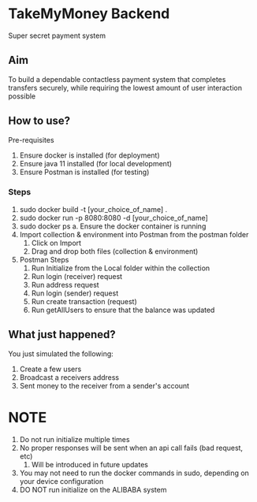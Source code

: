 # TakeMyMoney Backend
Super secret payment system 

## Aim
To build a dependable contactless payment system that completes transfers securely, while requiring the lowest amount of user interaction possible

## How to use?
Pre-requisites
1. Ensure docker is installed (for deployment)
2. Ensure java 11 installed (for local development)
3. Ensure Postman is installed (for testing)

### Steps
1. sudo docker build -t [your_choice_of_name] .
2. sudo docker run -p 8080:8080 -d [your_choice_of_name]
3. sudo docker ps
   a. Ensure the docker container is running
4. Import collection & environment into Postman from the postman folder 
   1. Click on Import
   2. Drag and drop both files (collection & environment)
5. Postman Steps
   1. Run Initialize from the Local folder within the collection
   2. Run login (receiver) request
   3. Run address request
   4. Run login (sender) request
   5. Run create transaction (request)
   6. Run getAllUsers to ensure that the balance was updated

## What just happened?
You just simulated the following:
1. Create a few users
2. Broadcast a receivers address
3. Sent money to the receiver from a sender's account

# NOTE
1. Do not run initialize multiple times
2. No proper responses will be sent when an api call fails (bad request, etc)
   1. Will be introduced in future updates
3. You may not need to run the docker commands in sudo, depending on your device configuration
4. DO NOT run initialize on the ALIBABA system
